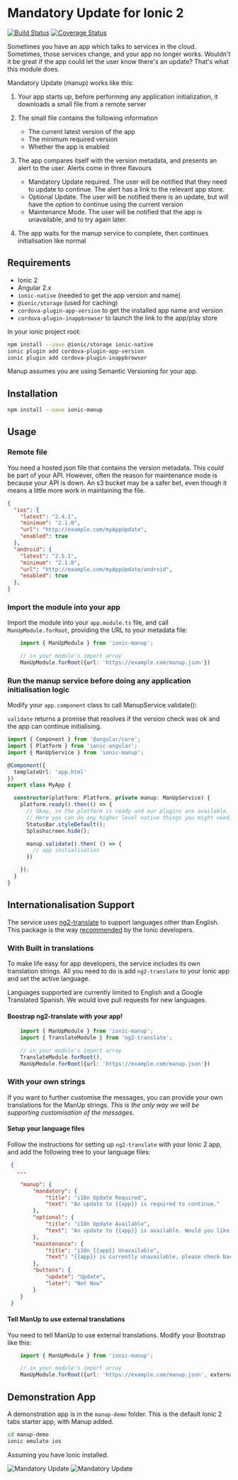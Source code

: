 # Mandatory Update for Ionic 2

[![Build
Status](https://travis-ci.org/NextFaze/ionic-manup.svg?branch=master)](https://travis-ci.org/NextFaze/ionic-manup)
[![Coverage
Status](https://coveralls.io/repos/github/NextFaze/ionic-manup/badge.svg)](https://coveralls.io/github/NextFaze/ionic-manup)

Sometimes you have an app which talks to services in the cloud. Sometimes,
those services change, and your app no longer works. Wouldn't it be great if
the app could let the user know there's an update? That's what this module
does.

Mandatory Update (manup) works like this:

1. Your app starts up, before performing any application initialization, it
   downloads a small file from a remote server

2. The small file contains the following information
   * The current latest version of the app
   * The minimum required version
   * Whether the app is enabled

3. The app compares itself with the version metadata, and presents an alert to
   the user. Alerts come in three flavours
   * Mandatory Update required. The user will be notified that they need to
     update to continue. The alert has a link to the relevant app store.
   * Optional Update. The user will be notified there is an update, but will
     have the option to continue using the current version
   * Maintenance Mode. The user will be notified that the app is unavailable,
     and to try again later.

4. The app waits for the manup service to complete, then continues
   initialisation like normal

## Requirements

 * Ionic 2 
 * Angular 2.x
 * `ionic-native` (needed to get the app version and name) 
 * `@ionic/storage` (used for caching)
 * `cordova-plugin-app-version` to get the installed app name and version
 * `cordova-plugin-inappbrowser` to launch the link to the app/play store

In your ionic project root:

```sh
npm install --save @ionic/storage ionic-native
ionic plugin add cordova-plugin-app-version
ionic plugin add cordova-plugin-inappbrowser
```

Manup assumes you are using Semantic Versioning for your app.

## Installation

```sh
npm install --save ionic-manup
```

## Usage

### Remote file
You need a hosted json file that contains the version metadata. This _could_ be part of your API. However, 
often the reason for maintenance mode is because your API is down. An s3 bucket may be a safer bet,
even though it means a little more work in maintaining the file.

```json
{
  "ios": {
    "latest": "2.4.1",
    "minimum": "2.1.0",
    "url": "http://example.com/myAppUpdate",
    "enabled": true
  },
  "android": {
    "latest": "2.5.1",
    "minimum": "2.1.0",
    "url": "http://example.com/myAppUpdate/android",
    "enabled": true
  },
}
```

### Import the module into your app

Import the module into your `app.module.ts` file, and call `ManUpModule.forRoot`, providing the URL to your metadata file:

```ts
    import { ManUpModule } from 'ionic-manup';

    // in your module's import array
    ManUpModule.forRoot({url: 'https://example.com/manup.json'})
```

### Run the manup service before doing any application initialisation logic

Modify your `app.component` class to call ManupService.validate():

`validate` returns a promise that resolves if the version check was ok and the app can continue initialising.

```ts
import { Component } from '@angular/core';
import { Platform } from 'ionic-angular';
import { ManUpService } from 'ionic-manup';

@Component({
  templateUrl: 'app.html'
})
export class MyApp {

  constructor(platform: Platform, private manup: ManUpService) {
    platform.ready().then(() => {
      // Okay, so the platform is ready and our plugins are available.
      // Here you can do any higher level native things you might need.
      StatusBar.styleDefault();
      Splashscreen.hide();

      manup.validate().then( () => {
        // app initialisation
      })

    });
  }
}
```

## Internationalisation Support

The service uses [ng2-translate](https://www.npmjs.com/package/ng2-translate) to support languages other than English. This package is the way [recommended](https://ionicframework.com/docs/v2/resources/ng2-translate/) by the Ionic developers.

### With Built in translations

To make life easy for app developers, the service includes its own translation strings. All you need to do is add `ng2-translate` to your Ionic app and set the active language.

Languages supported are currently limited to English and a Google Translated Spanish. We would love pull requests for new languages.

#### Boostrap ng2-translate with your app!

```ts
    import { ManUpModule } from 'ionic-manup';
    import { TranslateModule } from 'ng2-translate';

    // in your module's import array
    TranslateModule.forRoot(),
    ManUpModule.forRoot({url: 'https://example.com/manup.json'})
```


### With your own strings

If you want to further customise the messages, you can provide your own translations for the ManUp strings. _This is the only way we will be supporting customisation of the messages_.

#### Setup your language files

Follow the instructions for setting up `ng2-translate` with your Ionic 2 app, and add the following tree to your language files:


```json
 {
   ...

    "manup": {
        "mandatory": {
            "title": "i18n Update Required",
            "text": "An update to {{app}} is required to continue."
        },
        "optional": {
            "title": "i18n Update Available",
            "text": "An update to {{app}} is available. Would you like to update?"
        },
        "maintenance": {
            "title": "i18n {{app}} Unavailable",
            "text": "{{app}} is currently unavailable, please check back again later."
        },
        "buttons": {
            "update": "Update",
            "later": "Not Now"
        }
    }
 }
```

#### Tell ManUp to use external translations

You need to tell ManUp to use external translations. Modify your Bootstrap like this:

```ts
    import { ManUpModule } from 'ionic-manup';

    // in your module's import array
    ManUpModule.forRoot({url: 'https://example.com/manup.json', externalTranslations: true})
```

## Demonstration App

A demonstration app is in the `manup-demo` folder. This is the default Ionic 2 tabs starter app, with Manup added.

```sh
cd manup-demo
ionic emulate ios
```

Assuming you have Ionic installed.

![Mandatory Update](https://raw.githubusercontent.com/NextFaze/ionic-manup/master/images/mandatory.png)
![Mandatory Update](https://raw.githubusercontent.com/NextFaze/ionic-manup/master/images/optional.png)
